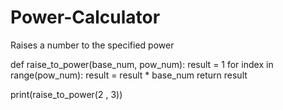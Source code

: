 # Power-Calculator
Raises a number to the specified power

def raise_to_power(base_num, pow_num):
    result = 1
    for index in range(pow_num):
        result = result * base_num
    return result

print(raise_to_power(2 , 3))
